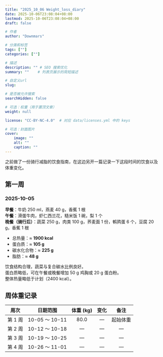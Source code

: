 ```yaml
---
title: "2025_10_06 Weight_loss_diary"
date: 2025-10-06T23:08:04+08:00
lastmod: 2025-10-06T23:08:04+08:00
draft: false

# 作者
author: "Downmars"

# 分类和标签
tags: [""]
categories: [""]

# 描述
description: "" # SEO 搜索优化
summary: ""    # 列表页展示的简短描述

# 自定义url
slug:

# 是否被允许搜索
searchHidden: false

# 可选：权重（用于置顶文章）
weight: null

license: "CC-BY-NC-4.0"  # 对应 data/licenses.yml 中的 keys

# 可选：封面图片
cover:
    image: ""
    alt: ""
    caption: ""
---
```


之前做了一份骑行减脂的饮食指南，在这边另开一篇记录一下这段时间的饮食以及体重变化。  

## 第一周
### 2025-10-05

**早餐**：牛奶 250 ml，燕麦 40 g，香蕉 1 根  
**午餐**：滑蛋牛肉，虾仁西兰花，糙米饭 1 碗，梨 1 个  
**晚餐（骑行后）**：蔬菜 250 g，肉类 100 g，荞麦面 1 份，鹌鹑蛋 6 个，豆腐 20 g，香蕉 1 根  

- 总热量：≈ **1900 kcal**  
- 蛋白质：≈ **105 g**  
- 碳水化合物：≈ **225 g**  
- 脂肪：≈ **48 g**

饮食结构合理，蔬菜与复合碳水比例良好。  
蛋白质略低，可在午餐或晚餐增加 50 g 鸡胸或 20 g 蛋白粉。  
整体热量略低于计划（2400 kcal）。


## 周体重记录

| 周次 | 日期范围 | 体重 (kg) | 变化 | 备注 |
|:---:|:---:|:---:|:---:|:---:|
| 第 1 周 | 10-05 ～ 10-11 | 80.0 | — | 起始体重 |
| 第 2 周 | 10-12 ～ 10-18 | — | — | — |
| 第 3 周 | 10-19 ～ 10-25 | — | — | — |
| 第 4 周 | 10-26 ～ 11-01 | — | — | — |


